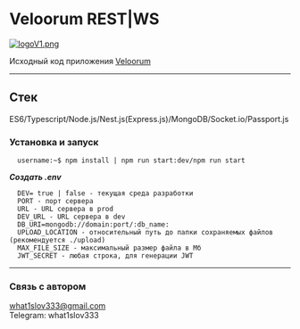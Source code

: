 # Veloorum REST|WS

[![logoV1.png](https://i.postimg.cc/5y6nrqww/logoV1.png)](https://postimg.cc/1V1GnF7t)

Исходный код приложения [Veloorum](https://github.com/What1slov3/veloorum 'Veloorum')

---

## Стек

ES6/Typescript/Node.js/Nest.js(Express.js)/MongoDB/Socket.io/Passport.js

### Установка и запуск

```console
  username:~$ npm install | npm run start:dev/npm run start
```

_**Создать .env**_

```
  DEV= true | false - текущая среда разработки
  PORT - порт сервера
  URL - URL сервера в prod
  DEV_URL - URL сервера в dev
  DB_URI=mongodb://domain:port/:db_name:
  UPLOAD_LOCATION - относительный путь до папки сохраняемых файлов (рекомендуется ./upload)
  MAX_FILE_SIZE - максимальный размер файла в Мб
  JWT_SECRET - любая строка, для генерации JWT
```

---

### Связь с автором

what1slov333@gmail.com  
Telegram: what1slov333
